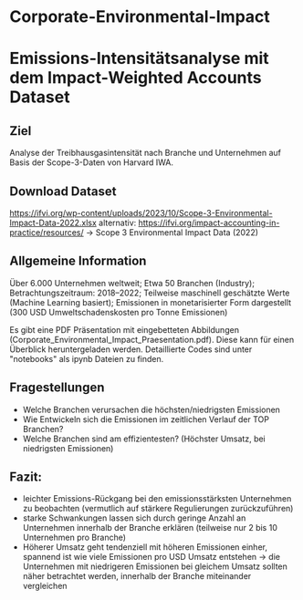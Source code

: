 # Corporate-Environmental-Impact
# Emissions-Intensitätsanalyse mit dem Impact-Weighted Accounts Dataset

## Ziel
Analyse der Treibhausgasintensität nach Branche und Unternehmen auf Basis der Scope-3-Daten von Harvard IWA.

## Download Dataset

https://ifvi.org/wp-content/uploads/2023/10/Scope-3-Environmental-Impact-Data-2022.xlsx 
alternativ: https://ifvi.org/impact-accounting-in-practice/resources/ -> Scope 3 Environmental Impact Data (2022)

## Allgemeine Information
Über 6.000 Unternehmen weltweit;
Etwa 50 Branchen (Industry);
Betrachtungszeitraum: 2018–2022;
Teilweise maschinell geschätzte Werte (Machine Learning basiert);
Emissionen in monetarisierter Form dargestellt (300 USD Umweltschadenskosten pro Tonne Emissionen)

Es gibt eine PDF Präsentation mit eingebetteten Abbildungen (Corporate_Environmental_Impact_Praesentation.pdf). Diese kann für einen Überblick heruntergeladen werden. 
Detaillierte Codes sind unter "notebooks" als ipynb Dateien zu finden.

## Fragestellungen 
- Welche Branchen verursachen die höchsten/niedrigsten Emissionen
- Wie Entwickeln sich die Emissionen im zeitlichen Verlauf der TOP Branchen?
- Welche Branchen sind am effizientesten? (Höchster Umsatz, bei niedrigsten Emissionen)


## Fazit: 
- leichter Emissions-Rückgang bei den emissionsstärksten Unternehmen zu beobachten (vermutlich auf stärkere Regulierungen zurückzuführen)
- starke Schwankungen lassen sich durch geringe Anzahl an Unternehmen innerhalb der Branche erklären (teilweise nur 2 bis 10 Unternehmen pro Branche)
- Höherer Umsatz geht tendenziell mit höheren Emissionen einher, spannend ist wie viele Emissionen pro USD Umsatz entstehen -> die Unternehmen mit   niedrigeren Emissionen bei gleichem Umsatz sollten näher betrachtet werden, innerhalb der Branche miteinander vergleichen  
